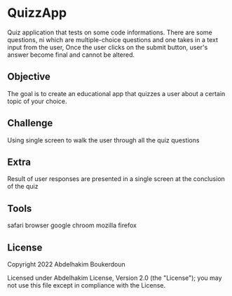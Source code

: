 # QuizzApp
Quiz application that tests on  some code informations. There are some questions, ni which are multiple-choice questions and one takes in a text input from the user, Once the user clicks on the submit button, user's answer become final and cannot be altered.
## Objective
The goal is to create an educational app that quizzes a user about a certain topic of your choice.
## Challenge
Using single screen to walk the user through all the quiz questions

## Extra
Result of user responses are presented in a single screen at the conclusion of the quiz

## Tools
safari browser
google chroom
mozilla firefox

## License

Copyright 2022 Abdelhakim Boukerdoun

Licensed under Abdelhakim License, Version 2.0 (the "License");
you may not use this file except in compliance with the License.
